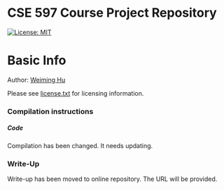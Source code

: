 # CSE 597 Course Project Repository

[![License: MIT](https://img.shields.io/badge/License-MIT-yellow.svg)](https://opensource.org/licenses/MIT)

# Basic Info

Author: [Weiming Hu](weiming.ddns.net)

Please see [license.txt](https://github.com/Weiming-Hu/CSE597/blob/master/LICENSE.txt) for licensing information.

### Compilation instructions

##### Code

Compilation has been changed. It needs updating.

### Write-Up

Write-up has been moved to online repository. The URL will be provided.

